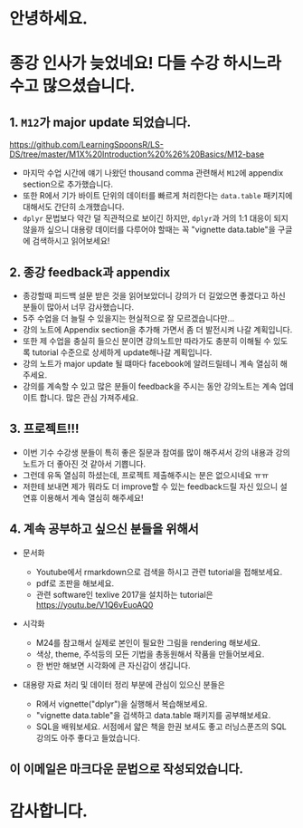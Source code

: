 # 안녕하세요.  

# 종강 인사가 늦었네요! 다들 수강 하시느라 수고 많으셨습니다.

## 1. `M12`가 major update 되었습니다.    

https://github.com/LearningSpoonsR/LS-DS/tree/master/M1X%20Introduction%20%26%20Basics/M12-base  

+ 마지막 수업 시간에 얘기 나왔던 thousand comma 관련해서 `M12`에 appendix section으로 추가했습니다. 
+ 또한 R에서 기가 바이트 단위의 데이터를 빠르게 처리한다는 `data.table` 패키지에 대해서도 간단히 소개했습니다.  
+ `dplyr` 문법보다 약간 덜 직관적으로 보이긴 하지만, `dplyr`과 거의 1:1 대응이 되지 않을까 싶으니 대용량 데이터를 다루어야 할때는 꼭 "vignette data.table"을 구글에 검색하시고 읽어보세요!  

## 2. 종강 feedback과 appendix  

+ 종강할때 피드백 설문 받은 것을 읽어보았더니 강의가 더 길었으면 좋겠다고 하신 분들이 많아서 너무 감사했습니다.    
+ 5주 수업을 더 늘릴 수 있을지는 현실적으로 잘 모르겠습니다만...   
+ 강의 노트에 Appendix section을 추가해 가면서 좀 더 발전시켜 나갈 계획입니다.  
+ 또한 제 수업을 충실히 들으신 분이면 강의노트만 따라가도 충분히 이해될 수 있도록 tutorial 수준으로 상세하게 update해나갈 계획입니다.  
+ 강의 노트가 major update 될 떄마다 facebook에 알려드릴테니 계속 열심히 해주세요.   
+ 강의를 계속할 수 있고 많은 분들이 feedback을 주시는 동안 강의노트는 계속 업데이트 합니다. 많은 관심 가져주세요.  

## 3. 프로젝트!!! 

+ 이번 기수 수강생 분들이 특히 좋은 질문과 참여를 많이 해주셔서 강의 내용과 강의노트가 더 좋아진 것 같아서 기쁩니다.   
+ 그런데 유독 열심히 하셨는데, 프로젝트 제출해주시는 분은 없으시네요 ㅠㅠ   
+ 저한테 보내면 제가 뭐라도 더 improve할 수 있는 feedback드릴 자신 있으니 설 연휴 이용해서 계속 열심히 해주세요!  

## 4. 계속 공부하고 싶으신 분들을 위해서

+ 문서화  
    + Youtube에서 rmarkdown으로 검색을 하시고 관련 tutorial을 접해보세요. 
    + pdf로 조판을 해보세요. 
    + 관련 software인 texlive 2017을 설치하는 tutorial은 https://youtu.be/V1Q6vEuoAQ0

+ 시각화  
    + M24를 참고해서 실제로 본인이 필요한 그림을 rendering 해보세요.  
    + 색상, theme, 주석등의 모든 기법을 총동원해서 작품을 만들어보세요.  
    + 한 번만 해보면 시각화에 큰 자신감이 생깁니다.

+ 대용량 자료 처리 및 데이터 정리 부분에 관심이 있으신 분들은
    + R에서 vignette("dplyr")을 실행해서 복습해보세요.  
    + "vignette data.table"을 검색하고 data.table 패키지를 공부해보세요.  
    + SQL을 배워보세요. 서점에서 얇은 책을 한권 보셔도 좋고 러닝스푼즈의 SQL 강의도 아주 좋다고 들었습니다.  

## 이 이메일은 마크다운 문법으로 작성되었습니다.

# 감사합니다. 
